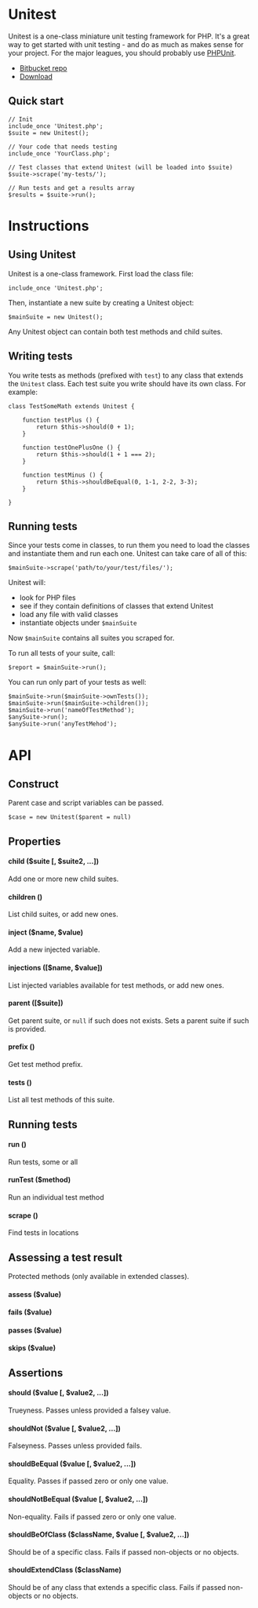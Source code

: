 
# Unitest

Unitest is a one-class miniature unit testing framework for PHP. It's a great way to get started with unit testing - and do as much as makes sense for your project. For the major leagues, you should probably use [PHPUnit](http://phpunit.de/).

- [Bitbucket repo](https://bitbucket.org/Eiskis/unitest/)
- [Download](https://bitbucket.org/Eiskis/unitest/src/master/Unitest.php)

## Quick start

	// Init
	include_once 'Unitest.php';
	$suite = new Unitest();

	// Your code that needs testing
	include_once 'YourClass.php';

	// Test classes that extend Unitest (will be loaded into $suite)
	$suite->scrape('my-tests/');

	// Run tests and get a results array
	$results = $suite->run();



# Instructions



## Using Unitest

Unitest is a one-class framework. First load the class file:

	include_once 'Unitest.php';

Then, instantiate a new suite by creating a Unitest object:

	$mainSuite = new Unitest();

Any Unitest object can contain both test methods and child suites.



## Writing tests

You write tests as methods (prefixed with `test`) to any class that extends the `Unitest` class. Each test suite you write should have its own class. For example:

	class TestSomeMath extends Unitest {

		function testPlus () {
			return $this->should(0 + 1);
		}

		function testOnePlusOne () {
			return $this->should(1 + 1 === 2);
		}

		function testMinus () {
			return $this->shouldBeEqual(0, 1-1, 2-2, 3-3);
		}

	}



## Running tests

Since your tests come in classes, to run them you need to load the classes and instantiate them and run each one. Unitest can take care of all of this:

	$mainSuite->scrape('path/to/your/test/files/');

Unitest will:

- look for PHP files
- see if they contain definitions of classes that extend Unitest
- load any file with valid classes
- instantiate objects under `$mainSuite`

Now `$mainSuite` contains all suites you scraped for.

To run all tests of your suite, call:

	$report = $mainSuite->run();

You can run only part of your tests as well:

	$mainSuite->run($mainSuite->ownTests());
	$mainSuite->run($mainSuite->children());
	$mainSuite->run('nameOfTestMethod');
	$anySuite->run();
	$anySuite->run('anyTestMehod');



# API

## Construct

Parent case and script variables can be passed.

	$case = new Unitest($parent = null)

## Properties

#### child ($suite [, $suite2, ...])

Add one or more new child suites.

#### children ()

List child suites, or add new ones.

#### inject ($name, $value)

Add a new injected variable.

#### injections ([$name, $value])

List injected variables available for test methods, or add new ones.

#### parent ([$suite])

Get parent suite, or `null` if such does not exists. Sets a parent suite if such is provided.

#### prefix ()

Get test method prefix.

#### tests ()

List all test methods of this suite.



## Running tests

#### run ()

Run tests, some or all

#### runTest ($method)

Run an individual test method

#### scrape ()

Find tests in locations



## Assessing a test result

Protected methods (only available in extended classes).

#### assess ($value)

#### fails ($value)

#### passes ($value)

#### skips ($value)



## Assertions

#### should ($value [, $value2, ...])

Trueyness. Passes unless provided a falsey value.

#### shouldNot ($value [, $value2, ...])

Falseyness. Passes unless provided fails.

#### shouldBeEqual ($value [, $value2, ...])

Equality. Passes if passed zero or only one value.

#### shouldNotBeEqual ($value [, $value2, ...])

Non-equality. Fails if passed zero or only one value.

#### shouldBeOfClass ($className, $value [, $value2, ...])

Should be of a specific class. Fails if passed non-objects or no objects.

#### shouldExtendClass ($className)

Should be of any class that extends a specific class. Fails if passed non-objects or no objects.
